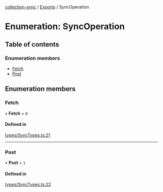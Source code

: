 [collection-sync](../README.md) / [Exports](../modules.md) / SyncOperation

# Enumeration: SyncOperation

## Table of contents

### Enumeration members

- [Fetch](SyncOperation.md#fetch)
- [Post](SyncOperation.md#post)

## Enumeration members

### Fetch

• **Fetch** = `0`

#### Defined in

[types/SyncTypes.ts:21](https://github.com/ChrisVilches/Collection-Sync/blob/1677b22/src/types/SyncTypes.ts#L21)

___

### Post

• **Post** = `1`

#### Defined in

[types/SyncTypes.ts:22](https://github.com/ChrisVilches/Collection-Sync/blob/1677b22/src/types/SyncTypes.ts#L22)
